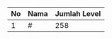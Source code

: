 | No | Nama            | Jumlah Level |
|----|-----------------|--------------|
| 1  | #    |    258        |
